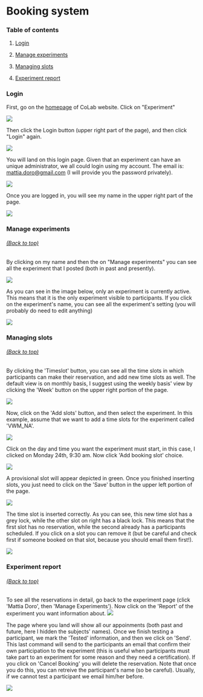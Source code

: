 # Booking system

### Table of contents <a name="toc"></a>

1. [Login](#login)

2. [Manage experiments](#manageexp)

3. [Managing slots](#manageslots)

4. [Experiment report](#report)

### Login <a name="login"></a> 
First, go on the [homepage](http://colab.psy.unipd.it/) of CoLab website. Click on "Experiment" 

![](1_home.png)

Then click the Login button (upper right part of the page), and then click "Login" again.

![](2_booking1.png)

You will land on this login page. 
Given that an experiment can have an unique administrator, we all could login using my account.
The email is: mattia.doro@gmail.com (I will provide you the password privately).

![](3_login.png)

Once you are logged in, you will see my name in the upper right part of the page.

![](4_login2.png)

### Manage experiments <a name="manageexp"></a>
###### [(Back to top)](#toc)

By clicking on my name and then the on "Manage experiments" you can see all the experiment that I posted (both in past and presently).

![](5_manageexp.png)

As you can see in the image below, only an experiment is currently active. This means that it is the only experiment visible to participants. If you click on the experiment's name, you can see all the experiment's setting (you will probably do need to edit anything)

![](6_exps.png)

### Managing slots <a name="manageslots"></a>
###### [(Back to top)](#toc)

By clicking the 'Timeslot' button, you can see all the time slots in which participants can make their reservation, and add new time slots as well. The default view is on monthly basis, I suggest using the weekly basis' view by clicking the 'Week' button on the upper right portion of the page.

![](7_slots.png)

Now, click on the 'Add slots' button, and then select the experiment. In this example, assume that we want to add a time slots for the experiment called 'VWM_NA'.

![](8_addslots.png)

Click on the day and time you want the experiment must start, in this case, I clicked on Monday 24th, 9:30 am. Now click 'Add booking slot' choice.

![](9_addslots2.png)

A provisional slot will appear depicted in green. Once you finished inserting slots, you just need to click on the 'Save' button in the upper left portion of the page.

![](10_addslots3.png)

The time slot is inserted correctly. As you can see, this new time slot has a grey lock, while the other slot on right has a black lock. This means that the first slot has no reservation, while the second already has a participants scheduled. If you click on a slot you can remove it (but be careful and check first if someone booked on that slot, because you should email them first!).

![](11_newslot.png)

### Experiment report <a name="report"></a>
###### [(Back to top)](#toc)

To see all the reservations in detail, go back to the experiment page (click 'Mattia Doro', then 'Manage Experiments').
Now click on the 'Report' of the experiment you want information about.
![](6_exps.png)


The page where you land will show all our appoinments (both past and future, here I hidden the subjects' names).
Once we finish testing a participant, we mark the 'Tested' information, and then we click on 'Send'. This last command will send to the participants an email that confirm their own participation to the experiment (this is useful when participants must take part to an experiment for some reason and they need a certification).
If you click on 'Cancel Booking' you will delete the reservation. Note that once you do this, you can retreive the participant's name (so be careful). Usually, if we cannot test a participant we email him/her before.

![](11_report.png)
